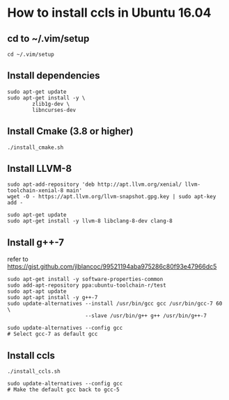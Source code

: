 # How to install ccls in Ubuntu 16.04

## cd to ~/.vim/setup

    cd ~/.vim/setup

## Install dependencies

    sudo apt-get update
    sudo apt-get install -y \
            zlib1g-dev \
            libncurses-dev

## Install Cmake (3.8 or higher)

    ./install_cmake.sh

## Install LLVM-8

    sudo apt-add-repository 'deb http://apt.llvm.org/xenial/ llvm-toolchain-xenial-8 main'
    wget -O - https://apt.llvm.org/llvm-snapshot.gpg.key | sudo apt-key add -

    sudo apt-get update
    sudo apt-get install -y llvm-8 libclang-8-dev clang-8

## Install g++-7
refer to <https://gist.github.com/jlblancoc/99521194aba975286c80f93e47966dc5>

    sudo apt-get install -y software-properties-common
    sudo add-apt-repository ppa:ubuntu-toolchain-r/test
    sudo apt-apt update
    sudo apt-apt install -y g++-7
    sudo update-alternatives --install /usr/bin/gcc gcc /usr/bin/gcc-7 60 \
                             --slave /usr/bin/g++ g++ /usr/bin/g++-7

    sudo update-alternatives --config gcc
    # Select gcc-7 as default gcc

## Install ccls

    ./install_ccls.sh

    sudo update-alternatives --config gcc
    # Make the default gcc back to gcc-5
